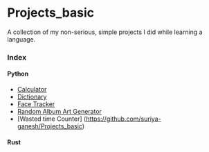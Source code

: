 # Projects_basic
A collection of my non-serious, simple projects I did while learning a language.

### Index

#### Python
  * [Calculator](https://github.com/suriya-ganesh/Projects_basic/tree/master/Calculator) 
  * [Dictionary](https://github.com/suriya-ganesh/Projects_basic/tree/master/Dictionary)
  * [Face Tracker](https://github.com/suriya-ganesh/Projects_basic/tree/master/Face-Tracker)
  * [Random Album Art Generator](https://github.com/suriya-ganesh/Projects_basic/tree/master/Random-Album-Art-Generator)
  * [Wasted time Counter] (https://github.com/suriya-ganesh/Projects_basic)
 
#### Rust
